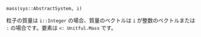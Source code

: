 ```
mass(sys::AbstractSystem, i)
```

粒子の質量は `i::Integer` の場合、質量のベクトルは `i` が整数のベクトルまたは `:` の場合です。要素は `<: Unitful.Mass` です。
